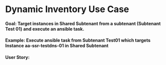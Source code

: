 # Dynamic Inventory Use Case

#### Goal: Target instances in Shared Subtenant from a subtenant (Subtenant Test 01) and execute an ansible task.

#### Example: Execute ansible task from Subtenant Test01 which targets Instance aa-ssr-testdns-01 in Shared Subtenant

#### User Story:

